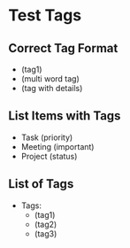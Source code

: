 # Test Tags

## Correct Tag Format
- (tag1)
- (multi word tag)
- (tag with details)

## List Items with Tags
- Task (priority)
- Meeting (important)
- Project (status)

## List of Tags
- Tags:
  - (tag1)
  - (tag2)
  - (tag3) 
